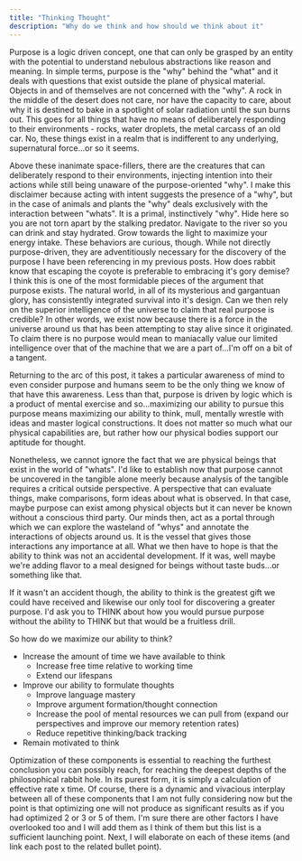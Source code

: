 ```yaml
---
title: "Thinking Thought"
description: "Why do we think and how should we think about it"
---
```


Purpose is a logic driven concept, one that can only be grasped by an entity with the potential to understand nebulous abstractions like reason and meaning. In simple terms, purpose is the "why" behind the "what" and it deals with questions that exist outside the plane of physical material. Objects in and of themselves are not concerned with the "why". A rock in the middle of the desert does not care, nor have the capacity to care, about why it is destined to bake in a spotlight of solar radiation until the sun burns out. This goes for all things that have no means of deliberately responding to their environments - rocks, water droplets, the metal carcass of an old car. No, these things exist in a realm that is indifferent to any underlying, supernatural force...or so it seems.

Above these inanimate space-fillers, there are the creatures that can deliberately respond to their environments, injecting intention into their actions while still being unaware of the purpose-oriented "why". I make this disclaimer because acting with intent suggests the presence of a "why", but in the case of animals and plants the "why" deals exclusively with the interaction between "whats". It is a primal, instinctively "why". Hide here so you are not torn apart by the stalking predator. Navigate to the river so you can drink and stay hydrated. Grow towards the light to maximize your energy intake. These behaviors are curious, though. While not directly purpose-driven, they are adventitiously necessary for the discovery of the purpose I have been referencing in my previous posts. How does rabbit know that escaping the coyote is preferable to embracing it's gory demise? I think this is one of the most formidable pieces of the argument that purpose exists. The natural world, in all of its mysterious and gargantuan glory, has consistently integrated survival into it's design. Can we then rely on the superior intelligence of the universe to claim that real purpose is credible? In other words, we exist now because there is a force in the universe around us that has been attempting to stay alive since it originated. To claim there is no purpose would mean to maniacally value our limited intelligence over that of the machine that we are a part of...I'm off on a bit of a tangent.

Returning to the arc of this post, it takes a particular awareness of mind to even consider purpose and humans seem to be the only thing we know of that have this awareness. Less than that, purpose is driven by logic which is a product of mental exercise and so...maximizing our ability to pursue this purpose means maximizing our ability to think, mull, mentally wrestle with ideas and master logical constructions. It does not matter so much what our physical  capabilities are, but rather how our physical bodies support our aptitude for thought.

Nonetheless, we cannot ignore the fact that we are physical beings that exist in the world of "whats". I'd like to establish now that purpose cannot be uncovered in the tangible alone meerly because analysis of the tangible requires a critical outside perspective. A perspective that can evaluate things, make comparisons, form ideas about what is observed. In that case, maybe purpose can exist among physical objects but it can never be known without a conscious third party. Our minds then, act as a portal through which we can explore the wasteland of "whys" and annotate the interactions of objects around us. It is the vessel that gives those interactions any importance at all. What we then have to hope is that the ability to think was not an accidental development. If it was, well maybe we're adding flavor to a meal designed for beings without taste buds...or something like that. 

If it wasn't an accident though, the ability to think is the greatest gift we could have received and likewise our only tool for discovering a greater purpose. I'd ask you to THINK about how you would pursue purpose without the ability to THINK but that would be a fruitless drill.

So how do we maximize our ability to think?

- Increase the amount of time we have available to think
    - Increase free time relative to working time
    - Extend our lifespans
- Improve our ability to formulate thoughts
    - Improve language mastery
    - Improve argument formation/thought connection
    - Increase the pool of mental resources we can pull from (expand our perspectives and improve our memory retention rates)
    - Reduce repetitive thinking/back tracking
- Remain motivated to think
    
Optimization of these components is essential to reaching the furthest conclusion you can possibly reach, for reaching the deepest depths of the philosophical rabbit hole. In its purest form, it is simply a calculation of effective rate x time. Of course, there is a dynamic and vivacious interplay between all of these components that I am not fully considering now but the point is that optimizing one will not produce as significant results as if you had optimized 2 or 3 or 5 of them. I'm sure there are other factors I have overlooked too and I will add them as I think of them but this list is a sufficient launching point. Next, I will elaborate on each of these items (and link each post to the related bullet point).